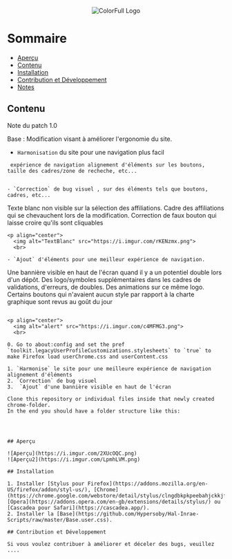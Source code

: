 <p align="center">
  <img alt="ColorFull Logo" src="https://i.imgur.com/IhsojxA.png">
  <br>
  

# Sommaire

  * [Aperçu](#Aperçu)
  * [Contenu](#Contenu)
  * [Installation](#installation)
  * [Contribution et Développement](#Contribution-et-Développement)
  * [Notes](#notes)

## Contenu

Note du patch 1.0

Base : Modification visant à améliorer l'ergonomie du site.
- `Harmonisation` du site pour une navigation plus facil
```
 expérience de navigation alignement d'éléments sur les boutons, taille des cadres/zone de recheche, etc...


- `Correction` de bug visuel , sur des éléments tels que boutons, cadres, etc...
```
Texte blanc non visible sur la sélection des affiliations.
Cadre des affiliations qui se chevauchent lors de la modification.
Correction de faux bouton qui laisse croire qu'ils sont cliquables
```
<p align="center">
  <img alt="TextBlanc" src="https://i.imgur.com/rKENzmx.png">
  <br>

- `Ajout` d'éléments pour une meilleur expérience de navigation.
```
Une bannière visible en haut de l'écran quand il y a un potentiel double lors d'un dépôt.
Des logo/symboles supplémentaires dans les cadres de validations, d'erreurs, de doubles.
Des animations sur ce même logo.
Certains boutons qui n'avaient aucun style par rapport à la charte graphique sont revus au goût du jour
```

<p align="center">
  <img alt="alert" src="https://i.imgur.com/c4MFMG3.png">
  <br>

0. Go to about:config and set the pref `toolkit.legacyUserProfileCustomizations.stylesheets` to `true` to make Firefox load userChrome.css and userContent.css

1. `Harmonise` le site pour une meilleure expérience de navigation alignement d'éléments
2. `Correction` de bug visuel
3.  `Ajout` d'une bannière visible en haut de l'écran

Clone this repository or individual files inside that newly created chrome-folder.
In the end you should have a folder structure like this:

```

```


  
## Aperçu

![Aperçu](https://i.imgur.com/2XUcOQC.png)
![Aperçu2](https://i.imgur.com/LpmhLVM.png)

## Installation

1. Installer [Stylus pour Firefox](https://addons.mozilla.org/en-US/firefox/addon/styl-us/), [Chrome](https://chrome.google.com/webstore/detail/stylus/clngdbkpkpeebahjckkjfobafhncgmne), [Opera](https://addons.opera.com/en-gb/extensions/details/stylus/) ou [Cascadea pour Safari](https://cascadea.app/).
2. Installer la [Base](https://github.com/Hypersoby/Hal-Inrae-Scripts/raw/master/Base.user.css).

## Contribution et Développement

Si vous voulez contribuer à améliorer et déceler des bugs, veuillez ....
